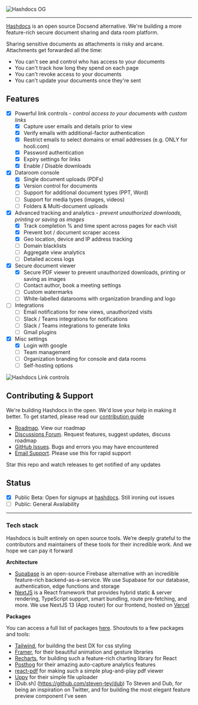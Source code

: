 ![Hashdocs OG](https://github.com/rbkayz/hashdocs/assets/62215539/d8e3c2d6-dc36-46b6-be79-5d7758f68dc3)

---

[Hashdocs](https://hashdocs.org) is an open source Docsend alternative. We're building a more feature-rich secure document sharing and data room platform.

Sharing sensitive documents as attachments is risky and arcane. Attachments get forwarded all the time:

- You can't see and control who has access to your documents
- You can't track how long they spend on each page
- You can't revoke access to your documents
- You can't update your documents once they're sent


## Features

- [x] Powerful link controls - _control access to your documents with custom links_
  - [x] Capture user emails and details prior to view
  - [x] Verify emails with additional-factor authentication
  - [x] Restrict emails to select domains or email addresses (e.g. ONLY for hooli.com)
  - [x] Password authentication
  - [x] Expiry settings for links
  - [x] Enable / Disable downloads

- [x] Dataroom console
  - [x] Single document uploads (PDFs)
  - [x] Version control for documents
  - [ ] Support for additional document types (PPT, Word)
  - [ ] Support for media types (images, videos)
  - [ ] Folders & Multi-document uploads

- [x] Advanced tracking and analytics - _prevent unauthorized downloads, printing or saving as images_
  - [x] Track completion % and time spent across pages for each visit
  - [x] Prevent bot / document scraper access
  - [x] Geo location, device and IP address tracking
  - [ ] Domain blacklists
  - [ ] Aggregate view analytics 
  - [ ] Detailed access logs

- [x] Secure document viewer
  - [x] Secure PDF viewer to prevent unauthorized downloads, printing or saving as images
  - [ ] Contact author, book a meeting settings
  - [ ] Custom watermarks
  - [ ] White-labelled datarooms with organization branding and logo

- [ ] Integrations
  - [ ] Email notifications for new views, unauthorized visits
  - [ ] Slack / Teams integrations for notifications
  - [ ] Slack / Teams integrations to generate links
  - [ ] Gmail plugins

- [x] Misc settings
  - [x] Login with google
  - [ ] Team management
  - [ ] Organization branding for console and data rooms
  - [ ] Self-hosting options
  
![Hashdocs Link controls](https://github.com/rbkayz/hashdocs/assets/62215539/c4dcf6dd-99d2-4002-b628-5b7391e32f7f)

## Contributing & Support

We're building Hashdocs in the open. We'd love your help in making it better. To get started, please read our [contribution guide](./CONTRIBUTING.md)

- [Roadmap](https://github.com/users/rbkayz/projects/1). View our roadmap
- [Discussions Forum](https://github.com/rbkayz/hashdocs/discussions). Request features, suggest updates, discuss roadmap
- [GitHub Issues](https://github.com/rbkayz/hashdocs/issues). Bugs and errors you may have encountered
- [Email Support](mailto:support@hashlabs.dev). Please use this for rapid support

Star this repo and watch releases to get notified of any updates

## Status

- [x] Public Beta: Open for signups at [hashdocs](https://hashdocs.org/login). Still ironing out issues
- [ ] Public: General Availability

---

### Tech stack

Hashdocs is built entirely on open source tools. We’re deeply grateful to the contributors and maintainers of these tools for their incredible work. And we hope we can pay it forward

**Architecture**

- [Supabase](https://supabase.com/) is an open-source Firebase alternative with an incredible feature-rich backend-as-a-service. We use Supabase for our database, authentication, edge functions and storage
- [NextJS](https://nextjs.org) is a React framework that provides hybrid static & server rendering, TypeScript support, smart bundling, route pre-fetching, and more. We use NextJS 13 (App router) for our frontend, hosted on [Vercel](https://vercel.com)

**Packages**

You can access a full list of packages [here](./package.json). Shoutouts to a few packages and tools:

- [Tailwind](https://tailwindcss.com/), for building the best DX for css styling
- [Framer](https://github.com/framer/motion), for their beautiful animation and gesture libraries
- [Recharts](https://recharts.org/), for building such a feature-rich charting library for React
- [Posthog](https://posthog.com) for their amazing auto-capture analytics features
- [react-pdf](https://github.com/wojtekmaj/react-pdf) for making such a simple plug-and-play pdf viewer
- [Uppy](https://uppy.io/docs/uppy/) for their simple file uploader
- [Dub.sh] (https://github.com/steven-tey/dub) To Steven and Dub, for being an inspiration on Twitter, and for building the most elegant feature preview component I've seen
